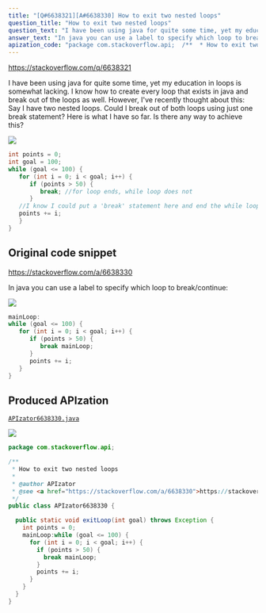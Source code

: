 ```yaml
---
title: "[Q#6638321][A#6638330] How to exit two nested loops"
question_title: "How to exit two nested loops"
question_text: "I have been using java for quite some time, yet my education in loops is somewhat lacking.  I know how to create every loop that exists in java and break out of the loops as well. However, I've recently thought about this: Say I have two nested loops. Could I break out of both loops using just one break statement? Here is what I have so far. Is there any way to achieve this?"
answer_text: "In java you can use a label to specify which loop to break/continue:"
apization_code: "package com.stackoverflow.api;  /**  * How to exit two nested loops  *  * @author APIzator  * @see <a href=\"https://stackoverflow.com/a/6638330\">https://stackoverflow.com/a/6638330</a>  */ public class APIzator6638330 {    public static void exitLoop(int goal) throws Exception {     int points = 0;     mainLoop:while (goal <= 100) {       for (int i = 0; i < goal; i++) {         if (points > 50) {           break mainLoop;         }         points += i;       }     }   } }"
---
```


https://stackoverflow.com/q/6638321

I have been using java for quite some time, yet my education in loops is somewhat lacking.  I know how to create every loop that exists in java and break out of the loops as well. However, I&#x27;ve recently thought about this:
Say I have two nested loops. Could I break out of both loops using just one break statement?
Here is what I have so far.
Is there any way to achieve this?


<div class="code-logo"><img src="/stackoverflow.png" /></div>

```java
int points = 0;
int goal = 100;
while (goal <= 100) {
   for (int i = 0; i < goal; i++) {
      if (points > 50) {
         break; //for loop ends, while loop does not
      }
   //I know I could put a 'break' statement here and end the while loop but I want to do it using just one 'break' statement
   points += i;
   }
}
```


## Original code snippet

https://stackoverflow.com/a/6638330

In java you can use a label to specify which loop to break/continue:

<div class="code-logo"><img src="/stackoverflow.png" /></div>

```java
mainLoop:
while (goal <= 100) {
   for (int i = 0; i < goal; i++) {
      if (points > 50) {
         break mainLoop;
      }
      points += i;
   }
}
```

## Produced APIzation

[`APIzator6638330.java`](https://github.com/pasqualesalza/apization/raw/main/data/search/APIzator6638330.java)

<div class="code-logo"><img src="/apizator.png" /></div>

```java
package com.stackoverflow.api;

/**
 * How to exit two nested loops
 *
 * @author APIzator
 * @see <a href="https://stackoverflow.com/a/6638330">https://stackoverflow.com/a/6638330</a>
 */
public class APIzator6638330 {

  public static void exitLoop(int goal) throws Exception {
    int points = 0;
    mainLoop:while (goal <= 100) {
      for (int i = 0; i < goal; i++) {
        if (points > 50) {
          break mainLoop;
        }
        points += i;
      }
    }
  }
}

```